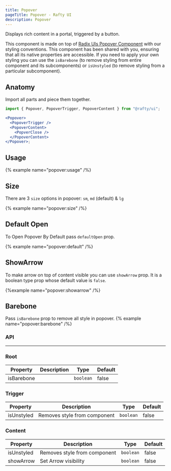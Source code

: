 ```yaml
---
title: Popover
pageTitle: Popover - Rafty UI
description: Popover
---
```


Displays rich content in a portal, triggered by a button.

This component is made on top of [Radix UIs Popover Component](https://www.radix-ui.com/primitives/docs/components/popover) with our styling conventions. This component has been shared with you, ensuring that all its native properties are accessible. If you need to apply your own styling you can use the `isBarebone` (to remove styling from entire component and its subcomponents) or `isUnstyled` (to remove styling from a particular subcomponent).

## Anatomy

Import all parts and piece them together.

```jsx
import { Popover, PopoverTrigger, PopoverContent } from "@rafty/ui";

<Popover>
  <PopoverTrigger />
  <PopoverContent>
    <PopverClose />
  </PopoverContent>
</Popover>;
```

## Usage

{% example name="popover:usage" /%}

## Size

There are 3 `size` options in popover: `sm`, `md` (default) & `lg`

{% example name="popover:size" /%}

## Default Open

To Open Popover By Default pass `defaultOpen` prop.

{% example name="popover:default" /%}

## ShowArrow

To make arrow on top of content visible you can use `showArrow` prop. It is a boolean type prop whose default value is `false`.

{%example name="popover:showarrow" /%}

## Barebone

Pass `isBarebone` prop to remove all style in popover.
{% example name="popover:barebone" /%}

### API

---

### Root

| Property   | Description | Type      | Default |
| ---------- | ----------- | --------- | ------- |
| isBarebone |             | `boolean` | false   |

### Trigger

| Property   | Description                  | Type      | Default |
| ---------- | ---------------------------- | --------- | ------- |
| isUnstyled | Removes style from component | `boolean` | false   |

### Content

| Property   | Description                  | Type      | Default |
| ---------- | ---------------------------- | --------- | ------- |
| isUnstyled | Removes style from component | `boolean` | false   |
| showArrow  | Set Arrow visibility         | `boolean` | false   |
